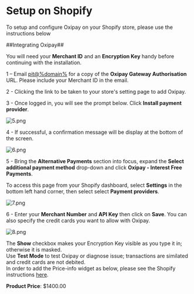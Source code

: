 <h1>Setup on Shopify</h1>

To setup and configure Oxipay on your Shopify store, please use the instructions below
<br/>

##Integrating Oxipay##

<div class="panel">
  You will need your <b>Merchant ID</b> and an <b>Encryption Key</b> handy before continuing with the installation.
</div>

1 – Email <a href="mailto:pit@%domain%?Subject=Oxipay URL Request (Shopify)&body=Hi, %0D%0A%0D%0AMy Merchant ID is: %0D%0A%0D%0AI would like to setup Oxipay on my Shopify site. %0D%0A%0D%0AThanks,%0D%0A%0D%0A">pit@%domain%</a> for a copy of the **Oxipay Gateway Authorisation** URL. Please include your Merchant ID in the email.

2 - Clicking the link to be taken to your store's setting page to add Oxipay.

3 - Once logged in, you will see the prompt below. Click **Install payment provider**.

![5.png](/img/platforms/shopify/5.png)

4 - If successful, a confirmation message will be display at the bottom of the screen.

![6.png](/img/platforms/shopify/6.png)

5 - Bring the **Alternative Payments** section into focus, expand the **Select additional payment method** drop-down and click **Oxipay - Interest Free Payments**.

<div class="panel">
	To access this page from your Shopify dashboard, select <b>Settings</b> in the bottom left hand corner, then select select <b>Payment providers</b>.
</div>

![7.png](/img/platforms/shopify/7.png)

6 - Enter your **Merchant Number** and **API Key** then click on **Save**. You can also specify the credit cards you want to allow with Oxipay.

![8.png](/img/platforms/shopify/8.png)

<div class="panel">
  The <b>Show</b> checkbox makes your Encryption Key visible as you type it in; otherwise it is masked. 
</div>

<div class="panel">
  Use <b>Test Mode</b> to test Oxipay or diagnose issue; transactions are similated and credit cards are not debited.
</div>

<div class="panel">
  In order to add the Price-info widget as below, please see the Shopify instructions <a href="../../price-info/%no_weekly_shopify%">here</a>.
</div>

<p class="price">
    <span><strong>Product Price</strong>:</span>
    <span id="priceinfo" class="woocommerce-Price-amount amount">
        <span class="woocommerce-Price-currencySymbol">$</span>1400.00
    </span>
</p>
<script class="oxipay-price-info" id="my-id" src="http://widgets.%domain%/content/scripts/payments.js?price-selector=%23priceinfo"></script>
</br>
